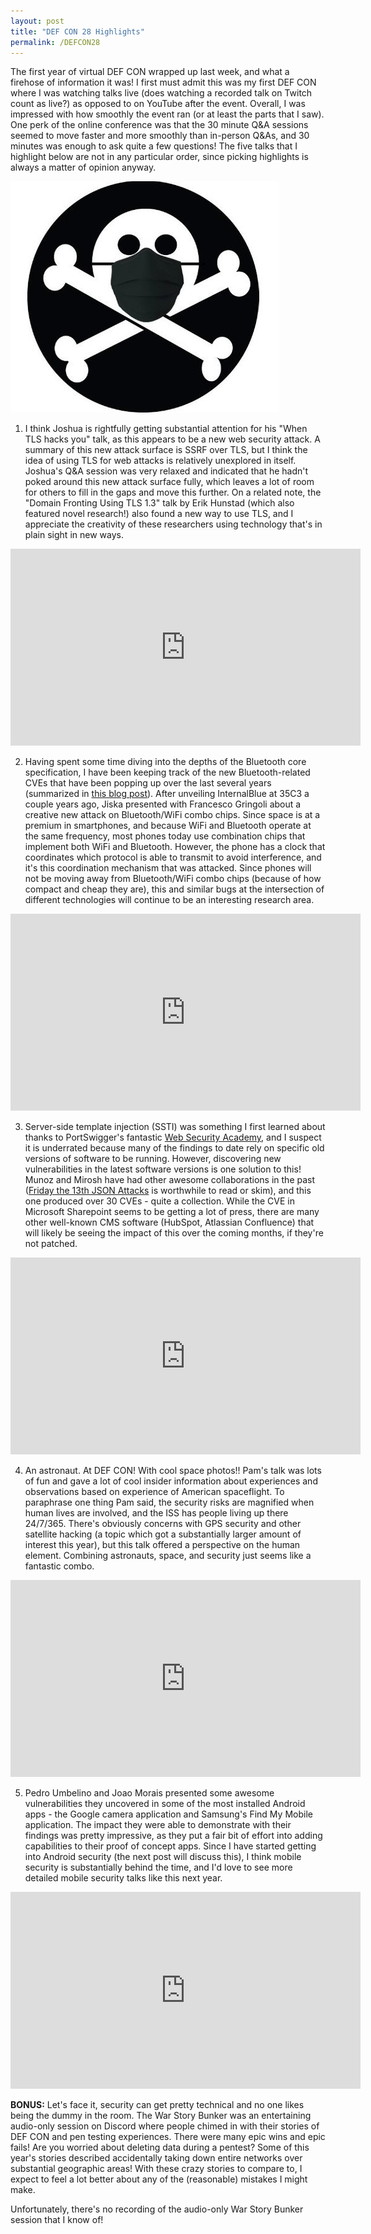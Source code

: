 ```yaml
---
layout: post
title: "DEF CON 28 Highlights"
permalink: /DEFCON28
---
```


The first year of virtual DEF CON wrapped up last week, and what a firehose of information it was! I first must admit this was my first DEF CON where I was watching talks live (does watching a recorded talk on Twitch count as live?) as opposed to on YouTube after the event. Overall, I was impressed with how smoothly the event ran (or at least the parts that I saw). One perk of the online conference was that the 30 minute Q&A sessions seemed to move faster and more smoothly than in-person Q&As, and 30 minutes was enough to ask quite a few questions! The five talks that I highlight below are not in any particular order, since picking highlights is always a matter of opinion anyway.

![DEF CON 28 logo](../public/2020-08-17-defcon2020.jpg)

1. I think Joshua is rightfully getting substantial attention for his "When TLS hacks you" talk, as this appears to be a new web security attack. A summary of this new attack surface is SSRF over TLS, but I think the idea of using TLS for web attacks is relatively unexplored in itself. Joshua's Q&A session was very relaxed and indicated that he hadn't poked around this new attack surface fully, which leaves a lot of room for others to fill in the gaps and move this further. On a related note, the "Domain Fronting Using TLS 1.3" talk by Erik Hunstad (which also featured novel research!) also found a new way to use TLS, and I appreciate the creativity of these researchers using technology that's in plain sight in new ways.

<iframe width="560" height="315" src="https://www.youtube-nocookie.com/embed/qGpAJxfADjo" frameborder="0" allow="accelerometer; autoplay; encrypted-media; gyroscope; picture-in-picture" allowfullscreen></iframe>

2. Having spent some time diving into the depths of the Bluetooth core specification, I have been keeping track of the new Bluetooth-related CVEs that have been popping up over the last several years (summarized in [this blog post](bluetooth-cves)). After unveiling InternalBlue at 35C3 a couple years ago, Jiska presented with Francesco Gringoli about a creative new attack on Bluetooth/WiFi combo chips. Since space is at a premium in smartphones, and because WiFi and Bluetooth operate at the same frequency, most phones today use combination chips that implement both WiFi and Bluetooth. However, the phone has a clock that coordinates which protocol is able to transmit to avoid interference, and it's this coordination mechanism that was attacked. Since phones will not be moving away from Bluetooth/WiFi combo chips (because of how compact and cheap they are), this and similar bugs at the intersection of different technologies will continue to be an interesting research area.

<iframe width="560" height="315" src="https://www.youtube-nocookie.com/embed/GZd66uVGKn8" frameborder="0" allow="accelerometer; autoplay; encrypted-media; gyroscope; picture-in-picture" allowfullscreen></iframe>

3. Server-side template injection (SSTI) was something I first learned about thanks to PortSwigger's fantastic [Web Security Academy](https://portswigger.net/web-security), and I suspect it is underrated because many of the findings to date rely on specific old versions of software to be running. However, discovering new vulnerabilities in the latest software versions is one solution to this! Munoz and Mirosh have had other awesome collaborations in the past ([Friday the 13th JSON Attacks](https://www.blackhat.com/docs/us-17/thursday/us-17-Munoz-Friday-The-13th-JSON-Attacks-wp.pdf) is worthwhile to read or skim), and this one produced over 30 CVEs - quite a collection. While the CVE in Microsoft Sharepoint seems to be getting a lot of press, there are many other well-known CMS software (HubSpot, Atlassian Confluence) that will likely be seeing the impact of this over the coming months, if they're not patched.

<iframe width="560" height="315" src="https://www.youtube-nocookie.com/embed/DeU3H6-9zCE" frameborder="0" allow="accelerometer; autoplay; encrypted-media; gyroscope; picture-in-picture" allowfullscreen></iframe>

4. An astronaut. At DEF CON! With cool space photos!! Pam's talk was lots of fun and gave a lot of cool insider information about experiences and observations based on experience of American spaceflight. To paraphrase one thing Pam said, the security risks are magnified when human lives are involved, and the ISS has people living up there 24/7/365. There's obviously concerns with GPS security and other satellite hacking (a topic which got a substantially larger amount of interest this year), but this talk offered a perspective on the human element. Combining astronauts, space, and security just seems like a fantastic combo.

<iframe width="560" height="315" src="https://www.youtube-nocookie.com/embed/u5XLmlm59As" frameborder="0" allow="accelerometer; autoplay; encrypted-media; gyroscope; picture-in-picture" allowfullscreen></iframe>

5. Pedro Umbelino and Joao Morais presented some awesome vulnerabilities they uncovered in some of the most installed Android apps - the Google camera application and Samsung's Find My Mobile application. The impact they were able to demonstrate with their findings was pretty impressive, as they put a fair bit of effort into adding capabilities to their proof of concept apps. Since I have started getting into Android security (the next post will discuss this), I think mobile security is substantially behind the time, and I'd love to see more detailed mobile security talks like this next year.

<iframe width="560" height="315" src="https://www.youtube-nocookie.com/embed/qbj-4NXsE-0" frameborder="0" allow="accelerometer; autoplay; encrypted-media; gyroscope; picture-in-picture" allowfullscreen></iframe>

**BONUS:** Let's face it, security can get pretty technical and no one likes being the dummy in the room. The War Story Bunker was an entertaining audio-only session on Discord where people chimed in with their stories of DEF CON and pen testing experiences. There were many epic wins and epic fails! Are you worried about deleting data during a pentest? Some of this year's stories described accidentally taking down entire networks over substantial geographic areas! With these crazy stories to compare to, I expect to feel a lot better about any of the (reasonable) mistakes I might make.

Unfortunately, there's no recording of the audio-only War Story Bunker session that I know of!
